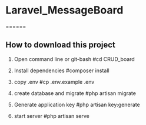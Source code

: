 # Laravel_MessageBoard
======

How to download this project
----
1. Open command line or git-bash
#cd CRUD_board

2. Install dependencies
#composer install

3. copy .env
#cp .env.example .env

4. create database and migrate
#php artisan migrate

5. Generate application key
#php artisan key:generate

6. start server
#php artisan serve
